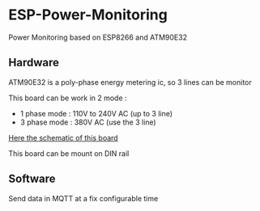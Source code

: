 # ESP-Power-Monitoring
Power Monitoring based on ESP8266 and ATM90E32


## Hardware
ATM90E32 is a poly-phase energy metering ic, so 3 lines can be monitor

This board can be work in 2 mode :
  
  * 1 phase mode : 110V to 240V AC (up to 3 line)
  * 3 phase mode : 380V AC (use the 3 line)
 
[Here the schematic of this board](blob/master/Hardware/Project%20Outputs%20for%20ESP-Power-Monitoring/Schematic%20Print/Schematic%20Prints.PDF)

This board can be mount on DIN rail

## Software
Send data in MQTT at a fix configurable time 
